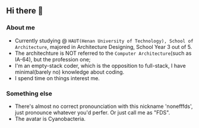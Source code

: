 ## Hi there 👋

### About me

- Currently studying @ `HAUT(Henan University of Technology), School of Architecture`, majored in Architecture Designing, School Year 3 out of 5.
- The architechture is NOT referred to the `Computer Architecture`(such as IA-64), but the profession one;
- I'm an empty-stack coder, which is the opposition to full-stack, I have minimal(barely no) knowledge about coding.
- I spend time on things interest me.

### Something else

- There's almost no correct pronounciation with this nickname 'nonefffds', just pronounce whatever you'd perfer. Or just call me as "FDS".
- The avatar is Cyanobacteria.
